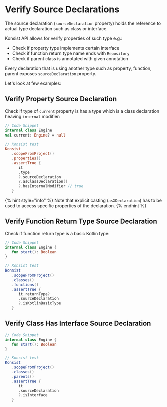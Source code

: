 # Verify Source Declarations

The source declaration (`sourceDeclaration` property) holds the reference to actual type declaration such as class or interface.

Konsist API allows for verify properties of such type e.g.:

* Check if property type implements certain interface
* Check if function return type name ends with `Repository`
* Check if parent class is annotated with given annotation

Every declaration that is using another type such as property, function, parent exposes `sourceDeclaration` property.

Let's look at few examples:

## Verify Property Source Declaration

Check if type of `current` property is has a type which is a class declaration heaving `internal` modifier:

```kotlin
// Code Snippet
internal class Engine
val current: Engine? = null

// Konsist test
Konsist
   .scopeFromProject()
   .properties()
   .assertTrue {
      it
      .type
      ?.sourceDeclaration
      ?.asClassDeclaration()
      ?.hasInternalModifier // true
   }

```

{% hint style="info" %}
Note that explicit casting (`asXDeclaration`) has to be used to access specific properties of the declaration.
{% endhint %}

## Verify Function Return Type Source Declaration

Check if function return type is a basic Kotlin type:

```kotlin
// Code Snippet
internal class Engine {
   fun start(): Boolean
}

// Konsist test
Konsist
   .scopeFromProject()
   .classes()
   .functions()
   .assertTrue {
      it.returnType?
      .sourceDeclaration
      ?.isKotlinBasicType
   }
```

## Verify Class Has Interface Source Declaration

```kotlin
// Code Snippet
internal class Engine {
   fun start(): Boolean
}

// Konsist test
Konsist
   .scopeFromProject()
   .classes()
   .parents()
   .assertTrue {
      it
      .sourceDeclaration
      ?.isInterface
   }
```

